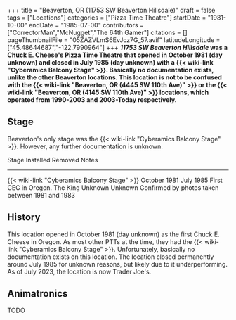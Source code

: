 +++
title = "Beaverton, OR (11753 SW Beaverton Hillsdale)"
draft = false
tags = ["Locations"]
categories = ["Pizza Time Theatre"]
startDate = "1981-10-00"
endDate = "1985-07-00"
contributors = ["CorrectorMan","McNugget","The 64th Gamer"]
citations = []
pageThumbnailFile = "05ZAZVLmS6EvJcz7G_57.avif"
latitudeLongitude = ["45.48644687","-122.7990964"]
+++
***11753 SW Beaverton Hillsdale* was a Chuck E. Cheese's Pizza Time Theatre that opened in October 1981 (day unknown) and closed in July 1985 (day unknown) with a {{< wiki-link "Cyberamics Balcony Stage" >}}. Basically no documentation exists, unlike the other Beaverton locations.
This location is not to be confused with the {{< wiki-link "Beaverton, OR (4445 SW 110th Ave)" >}} or the {{< wiki-link "Beaverton, OR (4145 SW 110th Ave)" >}} locations, which operated from 1990-2003 and 2003-Today respectively.**

## Stage

Beaverton's only stage was the {{< wiki-link "Cyberamics Balcony Stage" >}}. However, any further documentation is unknown.

  Stage                                              Installed      Removed     Notes
  -------------------------------------------------- -------------- ----------- -------------------------------------------------
  {{< wiki-link "Cyberamics Balcony Stage" >}}   October 1981   July 1985   First CEC in Oregon.
  The King                                           Unknown        Unknown     Confirmed by photos taken between 1981 and 1983

## History

This location opened in October 1981 (day unknown) as the first Chuck E. Cheese in Oregon. As most other PTTs at the time, they had the {{< wiki-link "Cyberamics Balcony Stage" >}}. Unfortunately, basically no documentation exists on this location. The location closed permanently around July 1985 for unknown reasons, but likely due to it underperforming. As of July 2023, the location is now Trader Joe's.

## Animatronics

TODO
